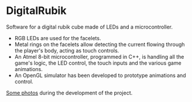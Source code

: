 # DigitalRubik
Software for a digital rubik cube made of LEDs and a microcontroller.

- RGB LEDs are used for the facelets.
- Metal rings on the facelets allow detecting the current flowing through the player's body, acting as touch controls.
- An Atmel 8-bit microcontroller, programmed in C++, is handling all the game's logic, the LED control, the touch inputs and the various game animations.
- An OpenGL simulator has been developed to prototype animations and control.

[Some photos](https://goo.gl/photos/kD4Y3itMiwWpHeLM8) during the development of the project.
